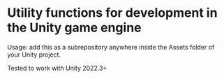 # Utility functions for development in the Unity game engine  

Usage: add this as a subrepository anywhere inside the Assets folder of your Unity project.   

Tested to work with Unity 2022.3+
